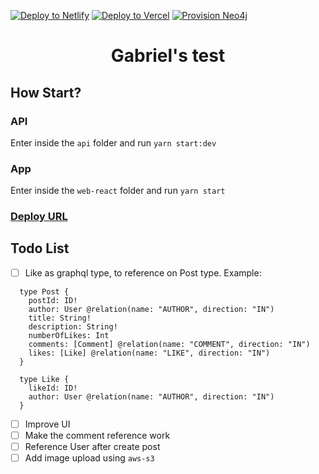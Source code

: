 [![Deploy to Netlify](https://www.netlify.com/img/deploy/button.svg)](https://grandstack.io/deploy-starter-netlify) [![Deploy to Vercel](https://vercel.com/button)](https://grandstack.io/deploy-starter-vercel) [![Provision Neo4j](https://grandstack.io/img/provision-neo4j.png)](https://sandbox.neo4j.com/?usecase=blank-sandbox)

<h1 style="text-align: center;">
  Gabriel's test
</h1>

## How Start?

### API
Enter inside the `api` folder and run `yarn start:dev`

### App
Enter inside the `web-react` folder and run `yarn start`

### [Deploy URL](https://boring-roentgen-9f67e3.netlify.app/)


## Todo List

- [ ] Like as graphql type, to reference on Post type. Example:
````
  type Post {
    postId: ID!
    author: User @relation(name: "AUTHOR", direction: "IN")
    title: String!
    description: String!
    numberOfLikes: Int
    comments: [Comment] @relation(name: "COMMENT", direction: "IN")
    likes: [Like] @relation(name: "LIKE", direction: "IN")
  }

  type Like {
    likeId: ID!
    author: User @relation(name: "AUTHOR", direction: "IN")
  }
````
- [ ] Improve UI
- [ ] Make the comment reference work
- [ ] Reference User after create post
- [ ] Add image upload using `aws-s3` 
